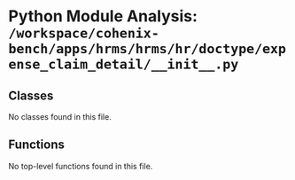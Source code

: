 # Python Module Analysis: `/workspace/cohenix-bench/apps/hrms/hrms/hr/doctype/expense_claim_detail/__init__.py`

## Classes

No classes found in this file.


## Functions

No top-level functions found in this file.
